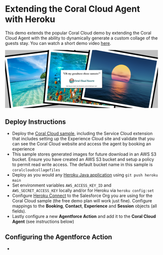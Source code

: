 Extending the Coral Cloud Agent with Heroku
===========================================

This demo extends the popular Coral Cloud demo by extending the Coral Cloud Agent with the ability to dynamically generate a custom collage of the guests stay. You can watch a short demo video [here](https://drive.google.com/file/d/1L2BjRLBbCSJlohd60oaqo73Iv_O6euhi/view?usp=sharing).


![alt text](downloads/test.png "Collage")

Deploy Instructions
----------------------------
- Deploy the [Coral Cloud sample](https://developer.salesforce.com/sample-apps), including the Service Cloud extension that includes setting up the Experience Cloud site and validate that you can see the Coral Cloud website and access the agent by booking an experience
- This sample stores generated images for future download in an AWS S3 bucket. Ensure you have created an AWS S3 bucket and setup a policy to permit read write access. The default bucket name in this sample is `coralcloudcollagefiles`
- Deploy as you would any [Heroku Java application](https://devcenter.heroku.com/articles/getting-started-with-java) using `git push heroku main`
- Set environment variables `AWS_ACCESS_KEY_ID` and `AWS_SECRET_ACCESS_KEY` locally and/or for Heroku via `heroku config:set` 
- Configure [Heroku Connect](https://www.heroku.com/connect) to the Salesforce Org you are using for the Coral Cloud sample (the free demo plan will work just fine). Configure mappings to the **Booking**, **Contact**, **Experience** and **Session** objects (all fields).
- Lastly configure a new **Agentforce Action** and add it to the **Coral Cloud Agent** (see instructions below)

Configuring the Agentforce Action
---------------------------------
- 
